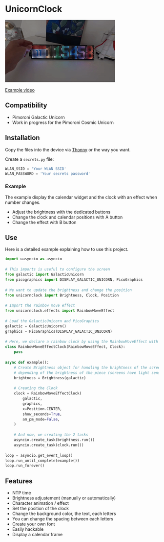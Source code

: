 # UnicornClock

![Unicorn Clock Example](demo.gif)

[Example video](https://www.youtube.com/watch?v=Gvnccr2_wY0)

## Compatibility

- Pimoroni Galactic Unicorn
- Work in progress for the Pimoroni Cosmic Unicorn

## Installation

Copy the files into the device via [Thonny](https://thonny.org/) or the way
you want.

Create a `secrets.py` file:

```python
WLAN_SSID = 'Your WLAN SSID'
WLAN_PASSWORD = 'Your secrets password'
```

### Example

The example display the calendar widget and the clock with an effect when
number changes.

* Adjust the brightness with the dedicated buttons
* Change the clock and calendar positions with A button
* Change the effect with B button

## Use

Here is a detailed example explaining how to use this project.

```python
import uasyncio as asyncio

# This imports is useful to configure the screen
from galactic import GalacticUnicorn
from picographics import DISPLAY_GALACTIC_UNICORN, PicoGraphics

# We want to update the brightness and change the position
from unicornclock import Brightness, Clock, Position

# Import the rainbow move effect
from unicornclock.effects import RainbowMoveEffect

# Load the GalacticUnicorn and PicoGraphics
galactic = GalacticUnicorn()
graphics = PicoGraphics(DISPLAY_GALACTIC_UNICORN)

# Here, we declare a rainbow clock by using the RainbowMoveEffect with Clock
class RainbowMoveEffectClock(RainbowMoveEffect, Clock):
    pass

async def example():
    # Create Brightness object for handling the brightness of the screen
    # depending of the brightness of the piece (screens have light sensors).
    brightness = Brightness(galactic)

    # Creating the Clock
    clock = RainbowMoveEffectClock(
        galactic,
        graphics,
        x=Position.CENTER,
        show_seconds=True,
        am_pm_mode=False,
    )

    # And now, we creating the 2 tasks
    asyncio.create_task(brightness.run())
    asyncio.create_task(clock.run())

loop = asyncio.get_event_loop()
loop.run_until_complete(example())
loop.run_forever()
```

## Features

* NTP time
* Brightness adjustement (manually or automatically)
* Character animation / effect
* Set the position of the clock
* Change the background color, the text, each letters
* You can change the spacing between each letters
* Create your own font
* Easily hackable
* Display a calendar frame
